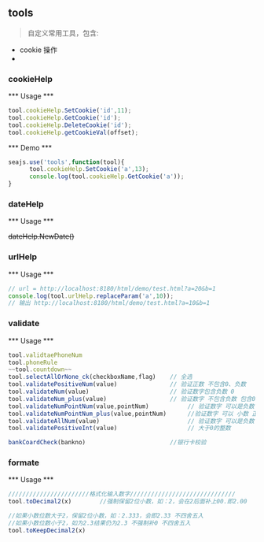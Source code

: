 ## tools

> 自定义常用工具，包含:
  * cookie 操作
  * 

### cookieHelp


*** Usage ***

```javascript
tool.cookieHelp.SetCookie('id',11);
tool.cookieHelp.GetCookie('id');
tool.cookieHelp.DeleteCookie('id');
tool.cookieHelp.getCookieVal(offset);
```

*** Demo ***

```javascript
seajs.use('tools',function(tool){
      tool.cookieHelp.SetCookie('a',13);
      console.log(tool.cookieHelp.GetCookie('a'));
}
```
### dateHelp

*** Usage ***


~~dateHelp.NewDate()~~


### urlHelp

*** Usage ***

```javascript
// url = http://localhost:8180/html/demo/test.html?a=20&b=1
console.log(tool.urlHelp.replaceParam('a',10));
// 输出 http://localhost:8180/html/demo/test.html?a=10&b=1
```

### validate

*** Usage ***

```javascript
tool.validtaePhoneNum
tool.phoneRule
~~tool.countdown~~
tool.selectAllOrNone_ck(checkboxName,flag)    // 全选
tool.validatePositiveNum(value)               // 验证正数 不包含0、负数
tool.validateNum(value)                       // 验证数字包含负数 0
tool.validateNum_plus(value)                  // 验证数字 不包含负数 包含0、整数、小数
tool.validateNumPointNum(value,pointNum)           // 验证数字 可以是负数 小数 正数 ,自定义小数位数
tool.validateNumPointNum_plus(value,pointNum)      //验证数字 可以 小数 正数 ,自定义小数位数
tool.validateAllNum(value)                         // 验证数字 可以是负数 小数 正数
tool.validatePositiveInt(value)                    // 大于0的整数

bankCoardCheck(bankno)                        //银行卡校验
```

### formate

*** Usage ***

```javascript
///////////////////////格式化输入数字//////////////////////////////
tool.toDecimal2(x)        //强制保留2位小数，如：2，会在2后面补上00.即2.00

//如果小数位数大于2，保留2位小数，如：2.333，会即2.33 不四舍五入
//如果小数位数小于2，如为2.3结果仍为2.3 不强制补0 不四舍五入
tool.toKeepDecimal2(x)
```